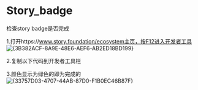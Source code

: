 # Story_badge
检查story badge是否完成

1.打开https://www.story.foundation/ecosystem主页，按F12进入开发者工具
![{3B382ACF-8A9E-48E6-AEF6-AB2ED18BD199}](https://github.com/user-attachments/assets/a4276900-812f-422e-a997-6df11e8025f4)

2.复制以下代码到开发者工具栏

3.颜色显示为绿色的即为完成的
![{33757D03-4707-44AB-87D0-F1B0EC46B87F}](https://github.com/user-attachments/assets/8092982c-6bbb-49dd-afc5-c7004f84a295)

